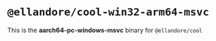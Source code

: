 # `@ellandore/cool-win32-arm64-msvc`

This is the **aarch64-pc-windows-msvc** binary for `@ellandore/cool`
